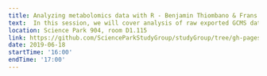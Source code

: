 ```yaml
---
title: Analyzing metabolomics data with R - Benjamin Thiombano & Frans van der Kloet
text:  In this session, we will cover analysis of raw exported GCMS data (.mzxml) using R  
location: Science Park 904, room D1.115
link: https://github.com/ScienceParkStudyGroup/studyGroup/tree/gh-pages/lessons/20190618_Metabolomics_Benjamin_Frans/
date: 2019-06-18
startTime: '16:00'
endTime: '17:00'
---
```

